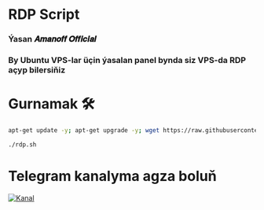 # RDP Script
### Ýasan 𝑨𝒎𝒂𝒏𝒐𝒇𝒇 𝑶𝒇𝒇𝒊𝒄𝒊𝒂𝒍
### By Ubuntu VPS-lar üçin ýasalan panel bynda siz VPS-da RDP açyp bilersiňiz
# Gurnamak 🛠
```bash
apt-get update -y; apt-get upgrade -y; wget https://raw.githubusercontent.com/Amanoff-official/rdp-panel/main/rdp.sh; chmod 777 rdp.sh;./rdp.sh
```
```bash
./rdp.sh
```
# Telegram kanalyma agza boluň

<a href="https://t.me/hzm_hacker2">
  <img src="https://img.shields.io/badge/Telegram-Subscribe-blue?style=for-the-badge&logo=telegram" alt="Kanal">
</a>
